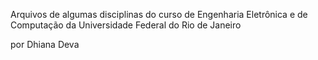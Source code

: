 Arquivos de algumas disciplinas do curso de Engenharia Eletrônica e de Computação
da Universidade Federal do Rio de Janeiro

por Dhiana Deva
